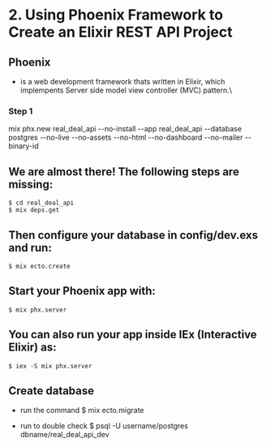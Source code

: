 # 2. Using Phoenix Framework to Create an Elixir REST API Project
## Phoenix 
- is a web development framework thats written in Elixir, which implempents Server side model view controller (MVC) pattern.\

 ### Step 1 
mix phx.new real_deal_api --no-install --app real_deal_api --database postgres --no-live --no-assets --no-html --no-dashboard --no-mailer --binary-id

## We are almost there! The following steps are missing:

    $ cd real_deal_api
    $ mix deps.get

## Then configure your database in config/dev.exs and run:

    $ mix ecto.create

## Start your Phoenix app with:

    $ mix phx.server

## You can also run your app inside IEx (Interactive Elixir) as:

    $ iex -S mix phx.server

## Create database 
- run the command 
    $ mix ecto.migrate

- run to double check
  $ psql -U username/postgres dbname/real_deal_api_dev